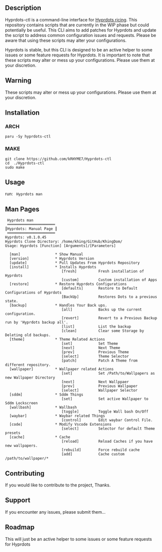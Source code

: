 
## Description

Hyprdots-ctl is a command-line interface for [Hyprdots ricing](https://github.com/prasanthrangan/hyprdots). This repository contains scripts that are currently in the WIP phase but could potentially be useful. This CLI aims to add patches for Hyprdots and update the script to address common configuration issues and requests. Please be aware that using these scripts may alter your configurations.

Hyprdots is stable, but this CLI is designed to be an active helper to some issues or some feature requests for Hyprdots. It is important to note that these scripts may alter or mess up your configurations. Please use them at your discretion.

## Warning

These scripts may alter or mess up your configurations. Please use them at your discretion.

## Installation

### ARCH
```
paru -Sy hyprdots-ctl
```
### MAKE
```
git clone https://github.com/kRHYME7/Hyprdots-ctl
cd  ./Hyprdots-ctl
sudo make
```

## Usage

run: 
``` Hyprdots man``` 

## Man Pages 

```
 Hyprdots man
 ══════════════════════
║Hyprdots: Manual Page ║
 ══════════════════════
Hyprdots: v0.1.0.45
Hyprdots Clone Directory: /home/khing/GitHub/KhingDom/
Usage: Hyprdots [Function] [Arguments]/[Parameters]

  [man]                * Show Manual
  [version]            * Hyprdots Version
  [update]             * Pull Updates From Hyprdots Repository
  [install]            * Installs Hyprdots
                          [fresh]          Fresh installation of Hyprdots
                          [custom]         Custom installation of Apps
  [restore]            * Restore Hyprdots Configurations
                          [defaults]       Restore to Default Configurations of Hyprdots
                          [BackUp]         Restores Dots to a previous state.
  [backup]             * Handles Your Back ups.
                          [all]            Backs up the current configuration.
                          [revert]         Revert to a Previous Backup run by 'Hyprdots backup all'.
                          [list]           List the backup
                          [clean]          Clear some Storage by Deleting old backups.
  [theme]              * Theme Related Actions
                          [set]            Set Theme
                          [next]           Next Theme
                          [prev]           Previous Theme
                          [select]         Theme Selector
                          [patch]          Patch A Theme from different repository.
  [wallpaper]          * Wallpaper related Actions
                          [set]            Set /Path/to/Wallpapers as new Wallpaper Directory
                          [next]           Next Wallppaer
                          [prev]           Previous Wallpaper
                          [select]         Wallpaper Selector
  [sddm]               * Sddm Things
                          [set]            Set active Wallpaper to Sddm Lockscreen
  [wallbash]           * Wallbash
                          [toggle]         Toggle Wall bash On/Off
  [waybar]             * Waybar related Things
                          [control]        Edit waybar Control File.
  [code]               * Modify Vscode Extensions
                          [select]         Selector for default Theme presets
  [cache]              * Cache
                          [reload]         Reload Caches if you have new wallpapers.
                          [rebuild]        Force rebuild cache
                          [add]            Cache custom /path/to/wallpaper/*
```

## Contributing

If you would like to contribute to the project, Thanks.

## Support

If you encounter any issues, please submit them...

## Roadmap

This will just be an active helper to some issues or some feature requests for Hyprdots

